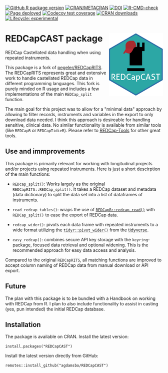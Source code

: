 <!-- badges: start -->
[![GitHub R package version](https://img.shields.io/github/r-package/v/agdamsbo/REDCapCAST)](https://github.com/agdamsbo/REDCapCAST)
[![CRAN/METACRAN](https://img.shields.io/cran/v/REDCapCAST)](https://CRAN.R-project.org/package=REDCapCAST)
[![DOI](https://zenodo.org/badge/DOI/10.5281/zenodo.8013984.svg)](https://doi.org/10.5281/zenodo.8013984)
[![R-CMD-check](https://github.com/agdamsbo/REDCapCAST/actions/workflows/R-CMD-check.yaml/badge.svg)](https://github.com/agdamsbo/REDCapCAST/actions/workflows/R-CMD-check.yaml)
[![Page deployed](https://github.com/agdamsbo/REDCapCAST/actions/workflows/pages/pages-build-deployment/badge.svg)](https://github.com/agdamsbo/REDCapCAST/actions/workflows/pages/pages-build-deployment)
[![Codecov test coverage](https://codecov.io/gh/agdamsbo/REDCapCAST/branch/master/graph/badge.svg)](https://app.codecov.io/gh/agdamsbo/REDCapCAST?branch=master)
[![CRAN downloads](https://cranlogs.r-pkg.org/badges/grand-total/REDCapCAST)](https://cran.r-project.org/package=REDCapCAST)
[![Lifecycle:
experimental](https://img.shields.io/badge/lifecycle-experimental-orange.svg)](https://lifecycle.r-lib.org/articles/stages.html)
<!-- badges: end -->

# REDCapCAST package <img src="man/figures/logo.png" align="right" />

REDCap Castellated data handling when using repeated instruments.

This package is a fork of [pegeler/REDCapRITS](https://github.com/pegeler/REDCapRITS). The REDCapRITS represents great and extensive work to handle castellated REDCap data in different programming languages. This fork is purely minded on R usage and includes a few implementations of the main `REDCap_split` function.

The main goal for this project was to allow for a "minimal data" approach by allowing to filter records, instruments and variables in the export to only download data needed. I think this approach is desireable for handling sensitive, clinical data. No similar functionality is available from similar tools (like `REDCapR` or `REDCapTidieR`). Please refer to [REDCap-Tools](https://redcap-tools.github.io/) for other great tools.

## Use and immprovements

This package is primarily relevant for working with longitudinal projects and/or projects using repeated instruments. Here is just a short descirption of the main functions:

* `REDcap_split()`: Works largely as the original `REDCapRITS::REDCap_split()`. It takes a REDCap dataset and metadata (data dictionary) to split the data set into a list of dataframes of instruments.

* `read_redcap_tables()`: wraps the use of [`REDCapR::redcap_read()`](https://github.com/OuhscBbmc/REDCapR) with `REDCap_split()` to ease the export of REDCap data.

* `redcap_wider()`: pivots each data frame with repeated instruments to a wide format utilizing the [`tidyr::pivot_wider()`](https://tidyr.tidyverse.org/reference/pivot_wider.html) from the [tidyverse](https://www.tidyverse.org/).

* `easy_redcap()`: combines secure API key storage with the `keyring`-package, focused data retrieval and optional widening. This is the recommended approach for easy data access and analysis.


Compared to the original `REDCapRITS`, all matching functions are improved to accept column naming of REDCap data from manual download or API export.

## Future

The plan with this package is to be bundled with a Handbook on working with REDCap from R. I plan to also include functionality to assist in casting (yes, pun intended) the initial REDCap database.

## Installation

The package is available on CRAN. Install the latest version:

```
install.packages("REDCapCAST")
```

Install the latest version directly from GitHub:

```
remotes::install_github("agdamsbo/REDCapCAST")
```

